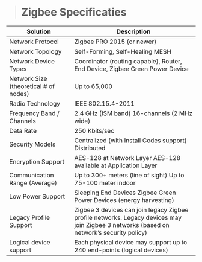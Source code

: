 > # Zigbee Specificaties

 

| Solution                              | Description                                                  |
| ------------------------------------- | ------------------------------------------------------------ |
| Network Protocol                      | Zigbee PRO 2015 (or newer)                                   |
| Network Topology                      | Self-Forming, Self-Healing MESH                              |
| Network Device Types                  | Coordinator (routing capable), Router, End Device, Zigbee Green Power Device |
| Network Size (theoretical # of nodes) | Up to 65,000                                                 |
| Radio Technology                      | IEEE 802.15.4-2011                                           |
| Frequency Band / Channels             | 2.4 GHz (ISM band) 16-channels (2 MHz wide)                  |
| Data Rate                             | 250 Kbits/sec                                                |
| Security Models                       | Centralized (with Install Codes support) Distributed         |
| Encryption Support                    | AES-128 at Network Layer AES-128 available at Application Layer |
| Communication Range (Average)         | Up to 300+ meters (line of sight) Up to 75-100 meter indoor  |
| Low Power Support                     | Sleeping End Devices Zigbee Green Power Devices (energy harvesting) |
| Legacy Profile Support                | Zigbee 3 devices can join legacy Zigbee profile networks. Legacy devices may join Zigbee 3 networks (based on network’s security policy) |
| Logical device support                | Each physical device may support up to 240 end-points (logical devices) |